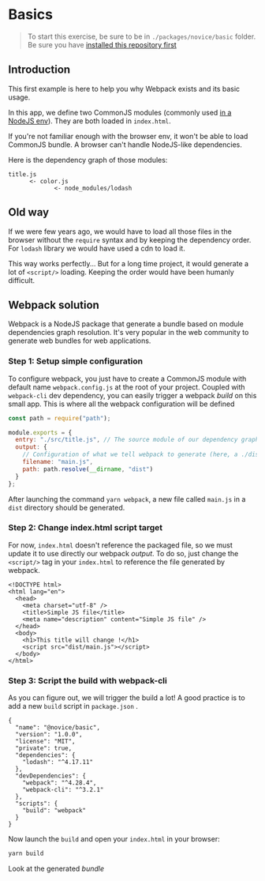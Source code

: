 # Basics

> To start this exercise, be sure to be in `./packages/novice/basic` folder.
> Be sure you have [installed this repository first](../README.md#install)

## Introduction

This first example is here to help you why Webpack exists and its basic usage.

In this app, we define two CommonJS modules (commonly used [in a NodeJS env](https://nodejs.org/docs/latest/api/modules.html)).
They are both loaded in `index.html`.

If you're not familiar enough with the browser env, it won't be able to load CommonJS bundle.
A browser can't handle NodeJS-like dependencies.

Here is the dependency graph of those modules:

```
title.js
      <- color.js
             <- node_modules/lodash
```

## Old way

If we were few years ago, we would have to load all those files in the browser without the `require` syntax and by keeping the dependency order.
For `lodash` library we would have used a cdn to load it.

This way works perfectly... But for a long time project, it would generate a lot of `<script/>` loading.
Keeping the order would have been humanly difficult.

## Webpack solution

Webpack is a NodeJS package that generate a bundle based on module dependencies graph resolution.
It's very popular in the web community to generate web bundles for web applications.

### Step 1: Setup simple configuration

To configure webpack, you just have to create a CommonJS module with default name `webpack.config.js` at the root of your project.
Coupled with `webpack-cli` dev dependency, you can easily trigger a webpack _build_ on this small app.
This is where all the webpack configuration will be defined

```js
const path = require("path");

module.exports = {
  entry: "./src/title.js", // The source module of our dependency graph
  output: {
    // Configuration of what we tell webpack to generate (here, a ./dist/main.js file)
    filename: "main.js",
    path: path.resolve(__dirname, "dist")
  }
};
```

After launching the command `yarn webpack`, a new file called `main.js` in a `dist` directory should be generated.

### Step 2: Change index.html script target

For now, `index.html` doesn't reference the packaged file, so we must update it to use directly our webpack _output_.
To do so, just change the `<script/>` tag in your `index.html` to reference the file generated by webpack.

```html{10}
<!DOCTYPE html>
<html lang="en">
  <head>
    <meta charset="utf-8" />
    <title>Simple JS file</title>
    <meta name="description" content="Simple JS file" />
  </head>
  <body>
    <h1>This title will change !</h1>
    <script src="dist/main.js"></script>
  </body>
</html>
```

### Step 3: Script the build with webpack-cli

As you can figure out, we will trigger the build a lot! A good practice is to add a new `build` script in `package.json` .

```json{13,14,15}
{
  "name": "@novice/basic",
  "version": "1.0.0",
  "license": "MIT",
  "private": true,
  "dependencies": {
    "lodash": "^4.17.11"
  },
  "devDependencies": {
    "webpack": "^4.28.4",
    "webpack-cli": "^3.2.1"
  },
  "scripts": {
    "build": "webpack"
  }
}
```

Now launch the `build` and open your `index.html` in your browser:

```bash
yarn build
```

Look at the generated _bundle_
